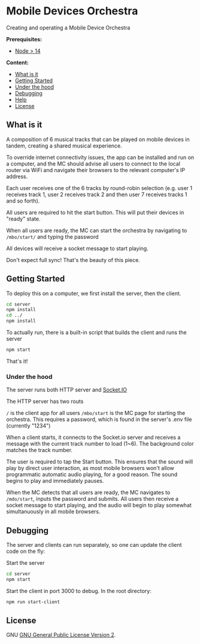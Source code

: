 # Mobile Devices Orchestra
Creating and operating a Mobile Device Orchestra

**Prerequisites:**

- [Node > 14](https://nodejs.org/)

**Content:**

* [What is it](#what-is-it)
* [Getting Started](#getting-started)
* [Under the hood](#under-the-hood)
* [Debugging](#debugging)
* [Help](#help)
* [License](#license)


## What is it

A composition of 6 musical tracks that can be played on mobile devices in tandem, creating a shared musical experience.

To override internet connectivity issues, the app can be installed and run on a computer, and the MC should advise all users to connect to the local router via WiFi and navigate their browsers to the relevant computer's IP address.

Each user receives one of the 6 tracks by round-robin selection (e.g. user 1 receives track 1, user 2 receives track 2 and then user 7 receives tracks 1 and so forth).

All users are required to hit the start button. This will put their devices in "ready" state.

When all users are ready, the MC can start the orchestra by navigating to
`/mbo/start/`
and typing the password

All devices will receive a socket message to start playing.

Don't expect full sync! That's the beauty of this piece.

## Getting Started

To deploy this on a computer, we first install the server, then the client.

```bash
cd server
npm install
cd ../
npm install
```

To actually run, there is a built-in script that builds the client and runs the server

```bash
npm start
```

That's it!

### Under the hood

The server runs both HTTP server and [Socket.IO](https://socket.io/)

The HTTP server has two routs

`/` is the client app for all users
`/mbo/start` is the MC page for starting the orchestra. This requires a password, which is found in the server's .env file (currently "1234")

When a client starts, it connects to the Socket.io server and receives a message with the current track number to load (1~6). The background color matches the track number.

The user is required to tap the Start button. This ensures that the sound will play by direct user interaction, as most mobile browsers won't allow programmatic automatic audio playing, for a good reason. The sound begins to play and immediately pauses.

When the MC detects that all users are ready, the MC navigates to `/mdo/start`, inputs the password and submits. All users then receive a socket message to start playing, and the audio will begin to play somewhat simultanuously in all mobile browsers.

## Debugging

The server and clients can run separately, so one can update the client code on the fly:

Start the server

```bash
cd server
npm start
```

Start the client in port 3000 to debug. In the root directory:
```bash
npm run start-client
```

## License

GNU [GNU General Public License Version 2](https://opensource.org/licenses/GPL-2.0).
